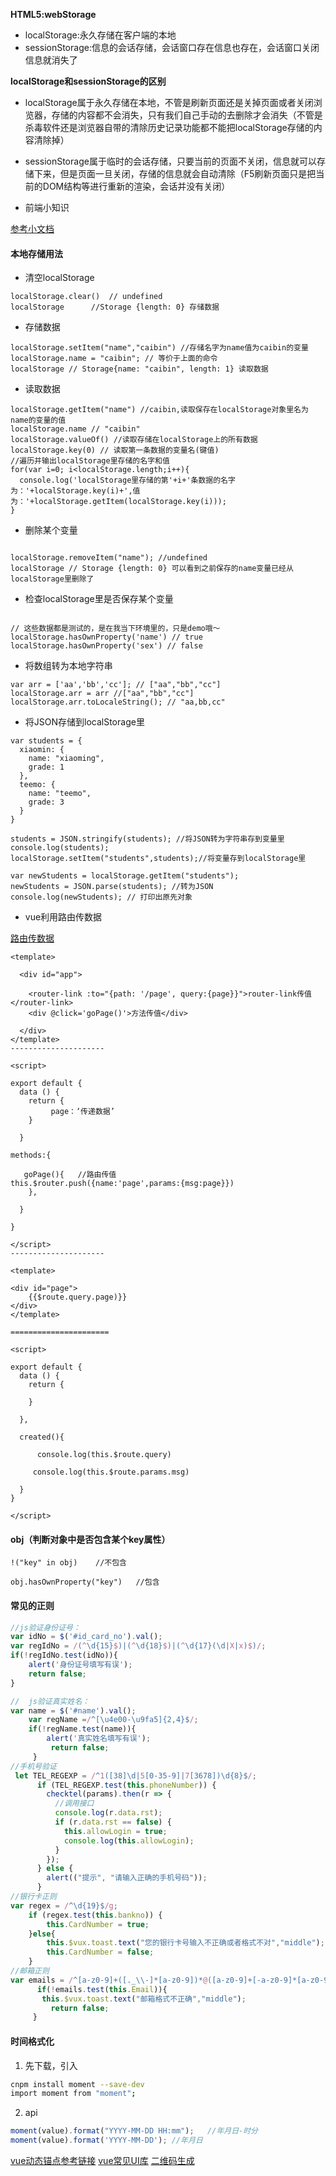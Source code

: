**HTML5:webStorage** 

- localStorage:永久存储在客户端的本地
- sessionStorage:信息的会话存储，会话窗口存在信息也存在，会话窗口关闭信息就消失了

**localStorage和sessionStorage的区别**

- localStorage属于永久存储在本地，不管是刷新页面还是关掉页面或者关闭浏览器，存储的内容都不会消失，只有我们自己手动的去删除才会消失（不管是杀毒软件还是浏览器自带的清除历史记录功能都不能把localStorage存储的内容清除掉）
- sessionStorage属于临时的会话存储，只要当前的页面不关闭，信息就可以存储下来，但是页面一旦关闭，存储的信息就会自动清除（F5刷新页面只是把当前的DOM结构等进行重新的渲染，会话并没有关闭）

- 前端小知识

[参考小文档](https://www.kancloud.cn/kingend/js-work/371848)

#### 本地存储用法

- 清空localStorage

```
localStorage.clear()  // undefined   
localStorage      //Storage {length: 0} 存储数据

```

- 存储数据

```
localStorage.setItem("name","caibin") //存储名字为name值为caibin的变量
localStorage.name = "caibin"; // 等价于上面的命令 
localStorage // Storage{name: "caibin", length: 1} 读取数据
```

- 读取数据

```
localStorage.getItem("name") //caibin,读取保存在localStorage对象里名为name的变量的值
localStorage.name // "caibin"
localStorage.valueOf() //读取存储在localStorage上的所有数据
localStorage.key(0) // 读取第一条数据的变量名(键值)
//遍历并输出localStorage里存储的名字和值
for(var i=0; i<localStorage.length;i++){
  console.log('localStorage里存储的第'+i+'条数据的名字为：'+localStorage.key(i)+',值为：'+localStorage.getItem(localStorage.key(i)));
}
```

- 删除某个变量

```

localStorage.removeItem("name"); //undefined
localStorage // Storage {length: 0} 可以看到之前保存的name变量已经从localStorage里删除了

```

- 检查localStorage里是否保存某个变量

```

// 这些数据都是测试的，是在我当下环境里的，只是demo哦～
localStorage.hasOwnProperty('name') // true
localStorage.hasOwnProperty('sex') // false

```

- 将数组转为本地字符串

```
var arr = ['aa','bb','cc']; // ["aa","bb","cc"]
localStorage.arr = arr //["aa","bb","cc"]
localStorage.arr.toLocaleString(); // "aa,bb,cc"
```

- 将JSON存储到localStorage里

```
var students = {
  xiaomin: {
    name: "xiaoming",
    grade: 1
  },
  teemo: {
    name: "teemo",
    grade: 3
  }
}
 
students = JSON.stringify(students); //将JSON转为字符串存到变量里
console.log(students);
localStorage.setItem("students",students);//将变量存到localStorage里
 
var newStudents = localStorage.getItem("students");
newStudents = JSON.parse(students); //转为JSON
console.log(newStudents); // 打印出原先对象

```



- vue利用路由传数据

[路由传数据](https://blog.csdn.net/weixin_42460570/article/details/81060666)

```
<template>
 
  <div id="app">
 
    <router-link :to="{path: '/page', query:{page}}">router-link传值</router-link>
    <div @click='goPage()'>方法传值</div>
 
  </div>
</template>
--------------------- 

<script>
 
export default {
  data () {
    return {
         page：‘传递数据’
    }
 
  }
 
methods:{
 
   goPage(){   //路由传值
this.$router.push({name:'page',params:{msg:page}})   
    },
 
  }
 
}
 
</script>
--------------------- 

<template>
 
<div id="page">
    {{$route.query.page)}}
</div>
</template>

======================

<script>
 
export default {
  data () {
    return {
        
    }
 
  },
 
  created(){   
 
      console.log(this.$route.query)
 
     console.log(this.$route.params.msg)
 
  }
}
 
</script>
```
#### obj（判断对象中是否包含某个key属性）
````
!("key" in obj)    //不包含

obj.hasOwnProperty("key")   //包含
````
#### 常见的正则

````js
//js验证身份证号：
var idNo = $('#id_card_no').val();
var regIdNo = /(^\d{15}$)|(^\d{18}$)|(^\d{17}(\d|X|x)$)/;  
if(!regIdNo.test(idNo)){  
    alert('身份证号填写有误');  
    return false;  
} 

//	js验证真实姓名：
var name = $('#name').val();
    var regName =/^[\u4e00-\u9fa5]{2,4}$/;  
    if(!regName.test(name)){  
        alert('真实姓名填写有误');  
         return false;  
     }
//手机号验证
 let TEL_REGEXP = /^1([38]\d|5[0-35-9]|7[3678])\d{8}$/;
      if (TEL_REGEXP.test(this.phoneNumber)) {
        checktel(params).then(r => {
          //调用接口
          console.log(r.data.rst);
          if (r.data.rst == false) {
            this.allowLogin = true;
            console.log(this.allowLogin);
          }
        });
      } else {
        alert(("提示", "请输入正确的手机号码"));
      }
//银行卡正则  
var regex = /^\d{19}$/g;
    if (regex.test(this.bankno)) {
        this.CardNumber = true;
    }else{
        this.$vux.toast.text("您的银行卡号输入不正确或者格式不对","middle");
        this.CardNumber = false;
    }
//邮箱正则
var emails = /^[a-z0-9]+([._\\-]*[a-z0-9])*@([a-z0-9]+[-a-z0-9]*[a-z0-9]+.){1,63}[a-z0-9]+$/;
      if(!emails.test(this.Email)){  
       this.$vux.toast.text("邮箱格式不正确","middle");
         return false;  
     }
````

#### 时间格式化

1. 先下载，引入

````bash
cnpm install moment --save-dev
import moment from "moment";
````

2. api

````js
moment(value).format("YYYY-MM-DD HH:mm");	//年月日-时分
moment(value).format('YYYY-MM-DD');	//年月日
````

[vue动态锚点参考链接](https://www.cnblogs.com/wisewrong/p/6495726.html)
[vue常见UI库](https://blog.csdn.net/wobaiwodedukuku/article/details/82868693)
[二维码生成](https://cli.im/)